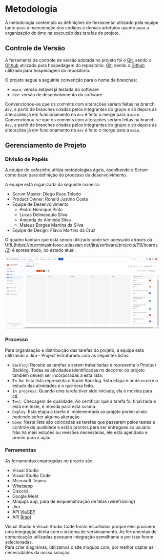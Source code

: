 # Metodologia

A metodologia contempla as definições de ferramental utilizado pela equipe tanto para a manutenção dos códigos e demais artefatos quanto para a organização do time na execução das tarefas do projeto.

## Controle de Versão

A ferramenta de controle de versão adotada no projeto foi o
[Git](https://git-scm.com/), sendo o [Github](https://github.com) utilizado para hospedagem do repositório.
[Git](https://git-scm.com/), sendo o [Github](https://github.com) utilizado para hospedagem do repositório.

O projeto segue a seguinte convenção para o nome de branches:

- `main`: versão estável já testada do software
- `dev`: versão de desenvolvimento do software

Convencionou-se que os commits com alterações seriam feitas na branch `dev`, a partir de branches criadas pelos integrantes do grupo e só depois as alterações já em funcionamento na `dev` é feito o merge para a `main`. 
Convencionou-se que os commits com alterações seriam feitas na branch `dev`, a partir de branches criadas pelos integrantes do grupo e só depois as alterações já em funcionamento na `dev` é feito o merge para a `main`. 

## Gerenciamento de Projeto

### Divisão de Papéis

A  equipe do cafezinho utiliza metodologias ágeis,  escolhendo o Scrum como base para definição do processo de desenvolvimento.


A equipe está organizada da seguinte maneira: 
* Scrum Master: Diego Ruas Toledo
* Product Owner: Ronald Justino Costa 
* Equipe de Desenvolvimento
  * Pedro Henrique Pinto 
  * Lucas Delmasquio Silva
  * Amanda de Almeida Silva
  * Mateus Borges Martins da Silva
* Equipe de Design: Flávio Martins da Cruz

O quadro kanban  que está sendo utilizado pode ser acessado através da URL(https://pucminasinfosec.atlassian.net/jira/software/projects/PB/boards/2) é apresentado, no estado atual:

![Diagrama de uso](./img/jira.png "Diagrama do sistema")



### Processo

Para organização e distribuição das tarefas do projeto, a equipe está utilizando o Jira - Project estruturado com as seguintes listas:  

* `Backlog`: Recebe as tarefas a serem trabalhadas e representa o Product Backlog. Todas as atividades identificadas no decorrer do projeto também devem ser incorporadas a esta lista.
* `To Do`: Esta lista representa o Sprint Backlog. Esta etapa e onde ocorre o estudo das atividades e o que sera feito.
* `In progress`: Quando uma tarefa tiver sido iniciada, ela é movida para cá. 
* `Test`: Checagem de qualidade. Ao certificar que a tarefa foi finalizada e está em teste, é movida para esta coluna.
* `Deploy`: Esta etapa a tarefa é implementada ao projeto porém ainda podendo sofrer alguma alteração.
* `Done`: Nesta lista são colocadas as tarefas que passaram pelos testes e controle de qualidade e estão prontos para ser entregues ao usuário. Não há mais edições ou revisões necessárias, ele está agendado e pronto para a ação. 

### Ferramentas

As ferramentas empregadas no projeto são:

- Visual Studio
- Visual Studio Code
- Microsoft Teams
- Whatsapp
- Discord
- Google Meet
- Moqups app, para de esquematização de telas (wireframing)
- Jira
- API [ViaCEP](https://viacep.com.br/)
- API [Brapi](https://brapi.dev/)


Visual Studio e Visual Studio Code foram escolhidos porque eles possuem uma integração direta com o sistema de versionamento. As ferramentas de comunicação utilizadas possuem integração semelhante e por isso foram selecionadas.  
Para criar diagramas, utilizamos o site moqups.com, por melhor captar as necessidades da nossa solução.